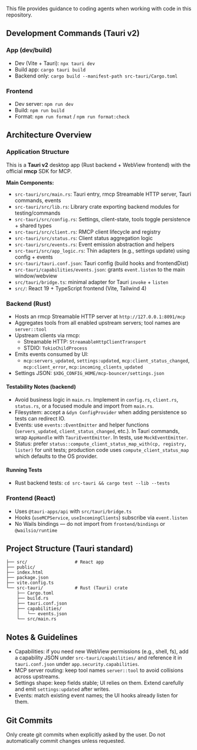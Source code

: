 This file provides guidance to coding agents when working with code in this repository.

## Development Commands (Tauri v2)

### App (dev/build)
- Dev (Vite + Tauri): `npx tauri dev`
- Build app: `cargo tauri build`
- Backend only: `cargo build --manifest-path src-tauri/Cargo.toml`

### Frontend
- Dev server: `npm run dev`
- Build: `npm run build`
- Format: `npm run format` / `npm run format:check`

## Architecture Overview

### Application Structure
This is a **Tauri v2** desktop app (Rust backend + WebView frontend) with the official **rmcp** SDK for MCP.

**Main Components:**
- `src-tauri/src/main.rs`: Tauri entry, rmcp Streamable HTTP server, Tauri commands, events
- `src-tauri/src/lib.rs`: Library crate exporting backend modules for testing/commands
- `src-tauri/src/config.rs`: Settings, client-state, tools toggle persistence + shared types
- `src-tauri/src/client.rs`: RMCP client lifecycle and registry
- `src-tauri/src/status.rs`: Client status aggregation logic
- `src-tauri/src/events.rs`: Event emission abstraction and helpers
- `src-tauri/src/app_logic.rs`: Thin adapters (e.g., settings update) using config + events
- `src-tauri/tauri.conf.json`: Tauri config (build hooks and frontendDist)
- `src-tauri/capabilities/events.json`: grants `event.listen` to the main window/webview
- `src/tauri/bridge.ts`: minimal adapter for Tauri `invoke` + `listen`
- `src/`: React 19 + TypeScript frontend (Vite, Tailwind 4)

### Backend (Rust)
- Hosts an rmcp Streamable HTTP server at `http://127.0.0.1:8091/mcp`
- Aggregates tools from all enabled upstream servers; tool names are `server::tool`
- Upstream clients via rmcp:
  - Streamable HTTP: `StreamableHttpClientTransport`
  - STDIO: `TokioChildProcess`
- Emits events consumed by UI:
  - `mcp:servers_updated`, `settings:updated`, `mcp:client_status_changed`, `mcp:client_error`, `mcp:incoming_clients_updated`
- Settings JSON: `$XDG_CONFIG_HOME/mcp-bouncer/settings.json`

#### Testability Notes (backend)

- Avoid business logic in `main.rs`. Implement in `config.rs`, `client.rs`, `status.rs`, or a focused module and import from `main.rs`.
- Filesystem: accept a `&dyn ConfigProvider` when adding persistence so tests can redirect IO.
- Events: use `events::EventEmitter` and helper functions (`servers_updated`, `client_status_changed`, etc.). In Tauri commands, wrap `AppHandle` with `TauriEventEmitter`. In tests, use `MockEventEmitter`.
- Status: prefer `status::compute_client_status_map_with(cp, registry, lister)` for unit tests; production code uses `compute_client_status_map` which defaults to the OS provider.

#### Running Tests

- Rust backend tests: `cd src-tauri && cargo test --lib --tests`

### Frontend (React)
- Uses `@tauri-apps/api` with `src/tauri/bridge.ts`
- Hooks (`useMCPService`, `useIncomingClients`) subscribe via `event.listen`
- No Wails bindings — do not import from `frontend/bindings` or `@wailsio/runtime`

## Project Structure (Tauri standard)

```
├── src/                  # React app
├── public/
├── index.html
├── package.json
├── vite.config.ts
└── src-tauri/            # Rust (Tauri) crate
    ├── Cargo.toml
    ├── build.rs
    ├── tauri.conf.json
    ├── capabilities/
    │   └── events.json
    └── src/main.rs
```

## Notes & Guidelines
- Capabilities: if you need new WebView permissions (e.g., shell, fs), add a capability JSON under `src-tauri/capabilities/` and reference it in `tauri.conf.json` under `app.security.capabilities`.
- MCP server routing: keep tool names `server::tool` to avoid collisions across upstreams.
- Settings shape: keep fields stable; UI relies on them. Extend carefully and emit `settings:updated` after writes.
- Events: match existing event names; the UI hooks already listen for them.

## Git Commits
Only create git commits when explicitly asked by the user. Do not automatically commit changes unless requested.
